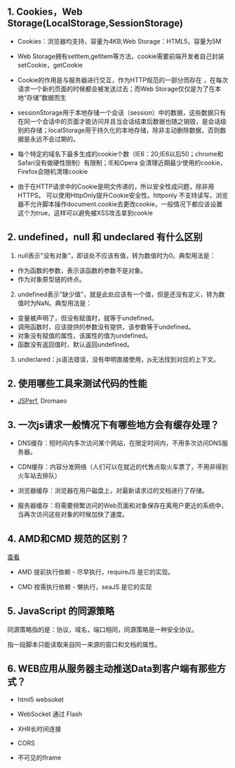 ## 1. Cookies，Web Storage(LocalStorage,SessionStorage)

* Cookies：浏览器均支持，容量为4KB;Web Storage：HTML5，容量为5M

* Web Storage拥有setItem,getItem等方法，cookie需要前端开发者自己封装setCookie，getCookie

* Cookie的作用是与服务器进行交互，作为HTTP规范的一部分而存在 ，在每次请求一个新的页面的时候都会被发送过去；而Web Storage仅仅是为了在本地“存储”数据而生

* sessionStorage用于本地存储一个会话（session）中的数据，这些数据只有在同一个会话中的页面才能访问并且当会话结束后数据也随之销毁，是会话级别的存储；localStorage用于持久化的本地存储，除非主动删除数据，否则数据是永远不会过期的。

* 每个特定的域名下最多生成的cookie个数（IE6：20;IE6以后50；chrome和Safari没有做硬性限制）有限制；IE和Opera 会清理近期最少使用的cookie，Firefox会随机清理cookie

* 由于在HTTP请求中的Cookie是明文传递的，所以安全性成问题，除非用HTTPS。 可以使用HttpOnly提升Cookie安全性。httponly 不支持读写，浏览器不允许脚本操作document.cookie去更改cookie，一般情况下都应该设置这个为true，这样可以避免被XSS攻击拿到cookie


## 2.  undefined，null 和 undeclared 有什么区别

1. null表示"没有对象"，即该处不应该有值，转为数值时为0。典型用法是：
* 作为函数的参数，表示该函数的参数不是对象。
* 作为对象原型链的终点。

2.  undefined表示"缺少值"，就是此处应该有一个值，但是还没有定义，转为数值时为NaN。典型用法是：
* 变量被声明了，但没有赋值时，就等于undefined。
* 调用函数时，应该提供的参数没有提供，该参数等于undefined。
* 对象没有赋值的属性，该属性的值为undefined。
* 函数没有返回值时，默认返回undefined。

3.  undeclared：js语法错误，没有申明直接使用，js无法找到对应的上下文。








## 2. 使用哪些工具来测试代码的性能

* [JSPerf](https://blog.csdn.net/dpj514/article/details/78767936), Dromaeo



## 3. 一次js请求一般情况下有哪些地方会有缓存处理？

* DNS缓存：短时间内多次访问某个网站，在限定时间内，不用多次访问DNS服务器。

* CDN缓存：内容分发网络（人们可以在就近的代售点取火车票了，不用非得到火车站去排队）

* 浏览器缓存：浏览器在用户磁盘上，对最新请求过的文档进行了存储。

* 服务器缓存：将需要频繁访问的Web页面和对象保存在离用户更近的系统中，当再次访问这些对象的时候加快了速度。




## 4. AMD和CMD 规范的区别？

[查看](https://www.cnblogs.com/lulin1/p/6405459.html)

* AMD 提前执行依赖 - 尽早执行，requireJS 是它的实现。

* CMD 按需执行依赖 - 懒执行，seaJS 是它的实现




## 5.  JavaScript 的同源策略

同源策略指的是：协议，域名，端口相同，同源策略是一种安全协议。

指一段脚本只能读取来自同一来源的窗口和文档的属性。




## 6. WEB应用从服务器主动推送Data到客户端有那些方式？

* html5 websoket

* WebSocket 通过 Flash

* XHR长时间连接

* CORS

* 不可见的Iframe










